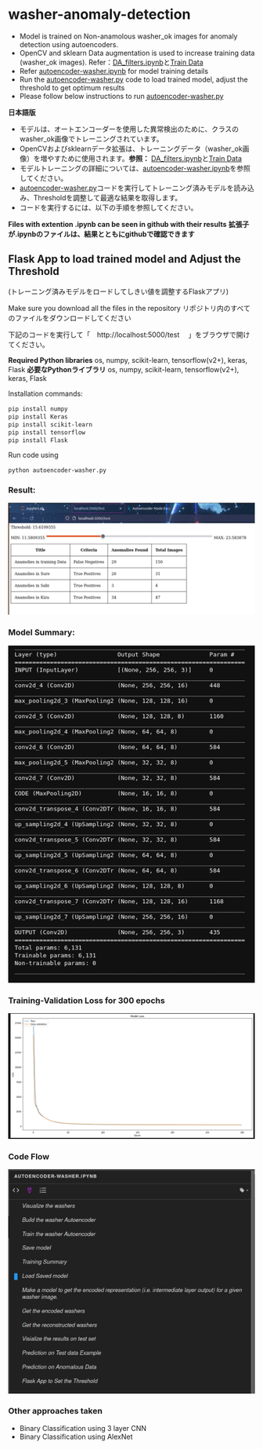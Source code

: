 # washer-anomaly-detection
* Model is trained on Non-anamolous washer_ok images for anomaly detection using autoencoders. 
* OpenCV and sklearn Data augmentation is used to increase training data (washer_ok images). Refer：[DA_filters.ipynb](https://github.com/pranavnijampurkar33/washer-anomaly-detection/blob/main/DA_filters.ipynb)と[Train Data](/https://github.com/pranavnijampurkar33/washer-anomaly-detection/tree/main/input_data/da_opencv/pos)
* Refer [autoencoder-washer.ipynb](https://github.com/pranavnijampurkar33/washer-anomaly-detection/blob/main/autoencoder-washer.ipynb) for model training details
* Run the [autoencoder-washer.py](https://github.com/pranavnijampurkar33/washer-anomaly-detection/blob/main/autoencoder-washer.py) code to load trained model, adjust the threshold to get optimum results
* Please follow below instructions to run [autoencoder-washer.py](https://github.com/pranavnijampurkar33/washer-anomaly-detection/blob/main/autoencoder-washer.py)

**日本語版**
* モデルは、オートエンコーダーを使用した異常検出のために、クラスのwasher_ok画像でトレーニングされています。
* OpenCVおよびsklearnデータ拡張は、トレーニングデータ（washer_ok画像）を増やすために使用されます。**参照：** [DA_filters.ipynb](https://github.com/pranavnijampurkar33/washer-anomaly-detection/blob/main/DA_filters.ipynb)と[Train Data](/https://github.com/pranavnijampurkar33/washer-anomaly-detection/tree/main/input_data/da_opencv/pos)
* モデルトレーニングの詳細については、[autoencoder-washer.ipynb](https://github.com/pranavnijampurkar33/washer-anomaly-detection/blob/main/autoencoder-washer.ipynb)を参照してください。
* [autoencoder-washer.py](https://github.com/pranavnijampurkar33/washer-anomaly-detection/blob/main/autoencoder-washer.py)コードを実行してトレーニング済みモデルを読み込み、Thresholdを調整して最適な結果を取得します。
* コードを実行するには、以下の手順を参照してください。

**Files with extention .ipynb can be seen in github with their results**
**拡張子が.ipynbのファイルは、結果とともにgithubで確認できます**


## Flask App to load trained model and Adjust the Threshold
(トレーニング済みモデルをロードしてしきい値を調整するFlaskアプリ)

Make sure you download all the files in the repository
リポジトリ内のすべてのファイルをダウンロードしてください

下記のコードを実行して「　http://localhost:5000/test　 」をブラウザで開けてください。

**Required Python libraries** os, numpy, scikit-learn, tensorflow(v2+), keras, Flask
**必要なPythonライブラリ** os, numpy, scikit-learn, tensorflow(v2+), keras, Flask

Installation commands:

    pip install numpy
    pip install Keras
    pip install scikit-learn
    pip install tensorflow
    pip install Flask

Run code using 
    
    python autoencoder-washer.py

### Result: 
![result_ex.png](https://github.com/pranavnijampurkar33/washer-anomaly-detection/blob/main/imgs/result_ex.png)

### Model Summary:
![model_summary.png](https://github.com/pranavnijampurkar33/washer-anomaly-detection/blob/main/imgs/model_summary.png)

### Training-Validation Loss for 300 epochs
![train_val_loss.png](https://github.com/pranavnijampurkar33/washer-anomaly-detection/blob/main/imgs/train_val_loss.png)

### Code Flow
![Code_flow.png](https://github.com/pranavnijampurkar33/washer-anomaly-detection/blob/main/imgs/Code_flow.png)

### Other approaches taken
* Binary Classification using 3 layer CNN 
* Binary Classification using AlexNet

